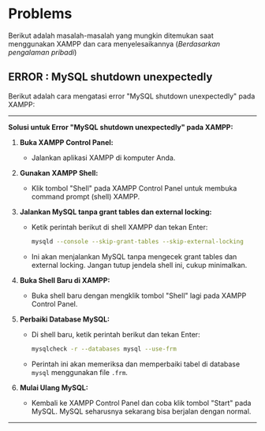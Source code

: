 # Problems
Berikut adalah masalah-masalah yang mungkin ditemukan saat menggunakan XAMPP dan cara menyelesaikannya (_Berdasarkan pengalaman pribadi_)

## ERROR : MySQL shutdown unexpectedly
Berikut adalah cara mengatasi error "MySQL shutdown unexpectedly" pada XAMPP:

---

**Solusi untuk Error "MySQL shutdown unexpectedly" pada XAMPP:**

1. **Buka XAMPP Control Panel:**
   - Jalankan aplikasi XAMPP di komputer Anda.

2. **Gunakan XAMPP Shell:**
   - Klik tombol "Shell" pada XAMPP Control Panel untuk membuka command prompt (shell) XAMPP.

3. **Jalankan MySQL tanpa grant tables dan external locking:**
   - Ketik perintah berikut di shell XAMPP dan tekan Enter:
     ```sh
     mysqld --console --skip-grant-tables --skip-external-locking
     ```
   - Ini akan menjalankan MySQL tanpa mengecek grant tables dan external locking. Jangan tutup jendela shell ini, cukup minimalkan.

4. **Buka Shell Baru di XAMPP:**
   - Buka shell baru dengan mengklik tombol "Shell" lagi pada XAMPP Control Panel.

5. **Perbaiki Database MySQL:**
   - Di shell baru, ketik perintah berikut dan tekan Enter:
     ```sh
     mysqlcheck -r --databases mysql --use-frm
     ```
   - Perintah ini akan memeriksa dan memperbaiki tabel di database `mysql` menggunakan file `.frm`.

6. **Mulai Ulang MySQL:**
   - Kembali ke XAMPP Control Panel dan coba klik tombol "Start" pada MySQL. MySQL seharusnya sekarang bisa berjalan dengan normal.

---
